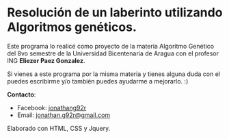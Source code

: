 Resolución de un laberinto utilizando Algoritmos genéticos.
======
Este programa lo realicé como proyecto de la materia Algoritmo Genético del 8vo semestre de la Universidad Bicentenaria de Aragua con el profesor ING **Eliezer Paez Gonzalez**.

Si vienes a este programa por la misma materia y tienes alguna duda con el puedes escribirme y/o también puedes ayudarme a mejorarlo. :)


**Contacto**:

- Facebook: [jonathang92r](https://www.facebook.com/jonathang92r)
- Email: [jonathan.g92r@gmail.com](mailto:jonathan.g92r@gmail.com)

Elaborado con HTML, CSS y Jquery.
